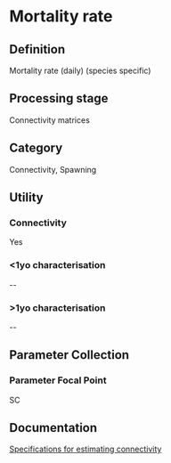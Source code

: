# Mortality rate
<!-- 
{: .no_toc .text-delta }
* TOC
{:toc} -->

## Definition

Mortality rate (daily) (species specific)

## Processing stage

Connectivity matrices 

## Category

Connectivity, Spawning

## Utility 
### Connectivity

Yes

### <1yo characterisation

-- 

### >1yo characterisation

-- 

## Parameter Collection
### Parameter Focal Point

SC

## Documentation

[Specifications for estimating connectivity](https://aimsgovau.sharepoint.com/:w:/r/sites/RRAPMDS/_layouts/15/Doc.aspx?sourcedoc=%7B3C80B081-E4F6-4C04-A988-8C11FEBE20E5%7D&file=Connectivity_parameters_SC.docx)